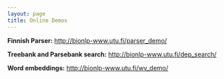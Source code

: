 ```yaml
---
layout: page
title: Online Demos
---
```


**Finnish Parser:** <http://bionlp-www.utu.fi/parser_demo/>

**Treebank and Parsebank search:** <http://bionlp-www.utu.fi/dep_search/>

**Word embeddings:** <http://bionlp-www.utu.fi/wv_demo/>

